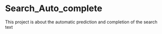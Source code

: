 # Search_Auto_complete
This project is about the automatic prediction and completion of the search text
